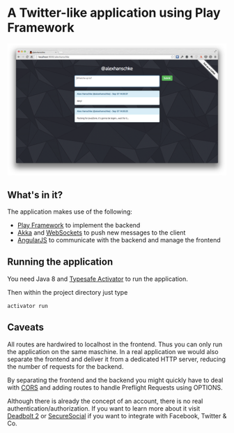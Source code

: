 A Twitter-like application using Play Framework
==============================================
![Overview](/overview.png?raw=true "Overview")


What's in it?
-------------
The application makes use of the following:

* [Play Framework](http://www.playframework.com/) to implement the backend
* [Akka](http://akka.io/) and [WebSockets](https://www.websocket.org/) to push new messages to the client
* [AngularJS](https://angularjs.org/) to communicate with the backend and manage the frontend

Running the application
-----------------------
You need Java 8 and [Typesafe Activator](https://typesafe.com/activator) to run the application.

Then within the project directory just type

    activator run
    
Caveats
-------
All routes are hardwired to localhost in the frontend. Thus you can only run the application on the same maschine.
In a real application we would also separate the frontend and deliver it from a dedicated HTTP server,
reducing the number of requests for the backend.

By separating the frontend and the backend you might quickly have to deal with [CORS](https://developer.mozilla.org/en-US/docs/Web/HTTP/Access_control_CORS)
and adding routes to handle Preflight Requests using OPTIONS.

Although there is already the concept of an account, there is no real authentication/authorization.
If you want to learn more about it visit [Deadbolt 2](https://github.com/schaloner/deadbolt-2) or [SecureSocial](http://securesocial.ws/) if you want to integrate with Facebook, Twitter & Co.           